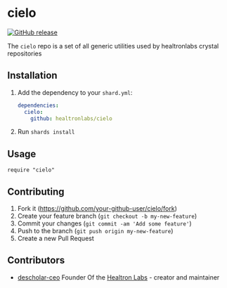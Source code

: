 # cielo

[![GitHub release](https://img.shields.io/github/release/healtronlabs/cielo.svg)](https://github.com/healtronlabs/cielo/releases)

The `cielo` repo is a set of all generic utilities used by healtronlabs crystal repositories

## Installation

1. Add the dependency to your `shard.yml`:

   ```yaml
   dependencies:
     cielo:
       github: healtronlabs/cielo
   ```

2. Run `shards install`

## Usage

```crystal
require "cielo"
```

## Contributing

1. Fork it (<https://github.com/your-github-user/cielo/fork>)
2. Create your feature branch (`git checkout -b my-new-feature`)
3. Commit your changes (`git commit -am 'Add some feature'`)
4. Push to the branch (`git push origin my-new-feature`)
5. Create a new Pull Request

## Contributors

- [descholar-ceo](https://github.com/descholar-ceo) Founder Of the [Healtron Labs](https://github.com/healtronlabs) - creator and maintainer
